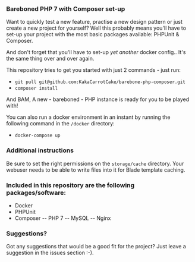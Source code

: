 ### Bareboned PHP 7 with Composer set-up
Want to quickly test a new feature, practise a new design pattern or just create a new project for yourself?
Well this probably means you'll have to set-up your project with the most basic packages available: PHPUnit & Composer.

And don't forget that you'll have to set-up _yet another_ docker config.. It's the same thing over and over again.

This repository tries to get you started with just 2 commands - just run:

- `git pull git@github.com:KakaCarrotCake/barebone-php-composer.git`
- `composer install`

And BAM, A new - bareboned - PHP instance is ready for you to be played with!

You can also run a docker environment in an instant by running the following command in the `/docker` directory:

- `docker-compose up`

### Additional instructions
Be sure to set the right permissions on the `storage/cache` directory. Your webuser needs to be able to write files into it for Blade template caching.

### Included in this repository are the following packages/software:
- Docker
- PHPUnit
- Composer
-- PHP 7
-- MySQL
-- Nginx

### Suggestions?
Got any suggestions that would be a good fit for the project? Just leave a suggestion in the issues section :-).
